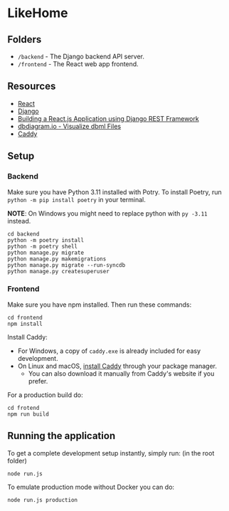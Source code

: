 # LikeHome

## Folders
- `/backend`    - The Django backend API server.
- `/frontend`   - The React web app frontend.

## Resources

- [React](https://reactjs.org/)
- [Django](https://www.djangoproject.com/)
- [Building a React.js Application using Django REST Framework](https://www.section.io/engineering-education/react-and-django-rest-framework/)
- [dbdiagram.io - Visualize dbml Files](https://dbdiagram.io/)
- [Caddy](https://caddyserver.com/docs/caddyfile)

## Setup

### Backend

Make sure you have Python 3.11 installed with Potry. To install Poetry, run `python -m pip install poetry` in your terminal.

**NOTE**: On Windows you might need to replace python with  `py -3.11` instead.

```
cd backend
python -m poetry install
python -m poetry shell
python manage.py migrate
python manage.py makemigrations
python manage.py migrate --run-syncdb
python manage.py createsuperuser
```

### Frontend

Make sure you have npm installed. Then run these commands:
```
cd frontend
npm install
```

Install Caddy:
- For Windows, a copy of `caddy.exe` is already included for easy development.
- On Linux and macOS, [install Caddy](https://caddyserver.com/docs/install) through your package manager.
  - You can also download it manually from Caddy's website if you prefer.

For a production build do:
```
cd frotend
npm run build
```

## Running the application

To get a complete development setup instantly, simply run: (in the root folder)
```
node run.js
```

To emulate production mode without Docker you can do:
```
node run.js production
```
